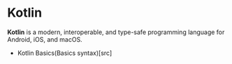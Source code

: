# Kotlin
**Kotlin** is a modern, interoperable, and type-safe programming language for Android, iOS, and macOS.

* Kotlin Basics(Basics syntax)[src]
